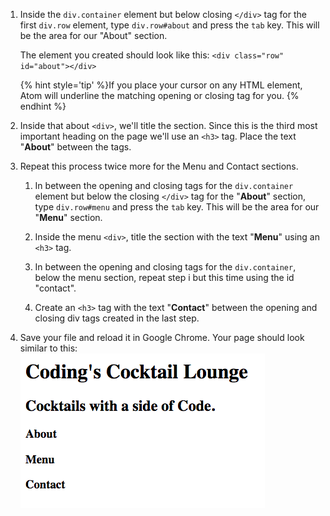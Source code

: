 1. Inside the `div.container` element but below closing `</div>` tag for the first `div.row` element, type `div.row#about` and press the `tab` key. This will be the area for our "About" section. 
   
   The element you created should look like this:
    `<div class="row" id="about"></div>`
    
    {% hint style='tip' %}If you place your cursor on any HTML element, Atom will underline the matching opening or closing tag for you. {% endhint %}
    
1. Inside that about `<div>`, we'll title the section.  Since this is the third most important heading on the page we'll use an `<h3>` tag. Place the text "**About**" between the tags.
    
1. Repeat this process twice more for the Menu and Contact sections.

    1. In between the opening and closing tags for the `div.container` element but below the closing `</div>` tag for the "**About**" section, type `div.row#menu` and press the `tab` key. This will be the area for our "**Menu**" section.

    1. Inside the menu `<div>`, title the section with the text "**Menu**" using an `<h3>` tag.
    
    1. In between the opening and closing tags for the `div.container`, below the menu section, repeat step i but this time using the id "contact". 

    1. Create an `<h3>` tag with the text "**Contact**" between the opening and closing div tags created in the last step.

1. Save your file and reload it in Google Chrome. Your page should look similar to this:
![](images/headersSectionsEnd.png)
